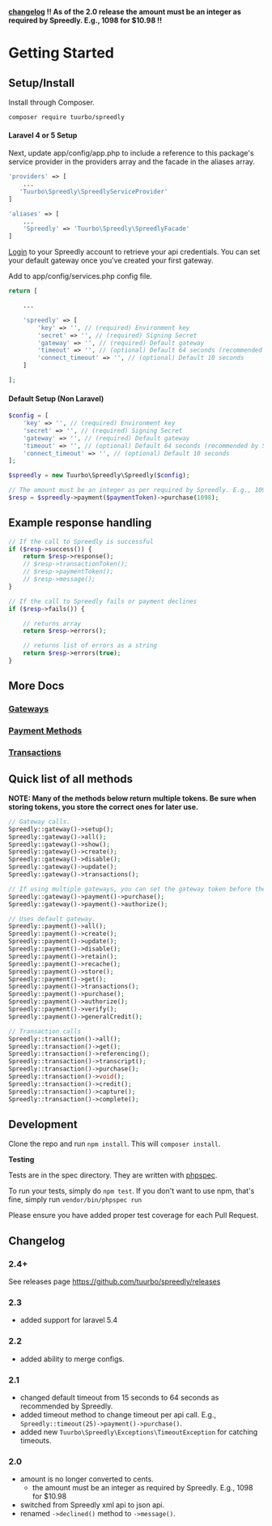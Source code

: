 **[changelog](#changelog) !! As of the 2.0 release the amount must be an integer as required by Spreedly. E.g., 1098 for \$10.98 !!**

# Getting Started

## Setup/Install

Install through Composer.

```
composer require tuurbo/spreedly
```

#### Laravel 4 or 5 Setup

Next, update app/config/app.php to include a reference to this package's service provider in the providers array and the facade in the aliases array.

```php
'providers' => [
    ...
   'Tuurbo\Spreedly\SpreedlyServiceProvider'
]

'aliases' => [
    ...
    'Spreedly' => 'Tuurbo\Spreedly\SpreedlyFacade'
]
```

[Login](https://spreedly.com) to your Spreedly account to retrieve your api credentials. You can set your default gateway once you've created your first gateway.

Add to app/config/services.php config file.

```php
return [

    ...

    'spreedly' => [
        'key' => '', // (required) Environment key
        'secret' => '', // (required) Signing Secret
        'gateway' => '', // (required) Default gateway
        'timeout' => '', // (optional) Default 64 seconds (recommended by Spreedly)
        'connect_timeout' => '', // (optional) Default 10 seconds
    ]

];
```

#### Default Setup (Non Laravel)

```php
$config = [
    'key' => '', // (required) Environment key
    'secret' => '', // (required) Signing Secret
    'gateway' => '', // (required) Default gateway
    'timeout' => '', // (optional) Default 64 seconds (recommended by Spreedly)
    'connect_timeout' => '', // (optional) Default 10 seconds
];

$spreedly = new Tuurbo\Spreedly\Spreedly($config);

// The amount must be an integer as per required by Spreedly. E.g., 1098 for $10.98.
$resp = $spreedly->payment($paymentToken)->purchase(1098);
```

## Example response handling

```php
// If the call to Spreedly is successful
if ($resp->success()) {
    return $resp->response();
    // $resp->transactionToken();
    // $resp->paymentToken();
    // $resp->message();
}

// If the call to Spreedly fails or payment declines
if ($resp->fails()) {

    // returns array
    return $resp->errors();

    // returns list of errors as a string
    return $resp->errors(true);
}
```

## More Docs

### [Gateways](docs/gateways.md)

### [Payment Methods](docs/payment-methods.md)

### [Transactions](docs/transactions.md)

## Quick list of all methods

**NOTE: Many of the methods below return multiple tokens. Be sure when storing tokens, you store the correct ones for later use.**

```php
// Gateway calls.
Spreedly::gateway()->setup();
Spreedly::gateway()->all();
Spreedly::gateway()->show();
Spreedly::gateway()->create();
Spreedly::gateway()->disable();
Spreedly::gateway()->update();
Spreedly::gateway()->transactions();

// If using multiple gateways, you can set the gateway token before the payment call.
Spreedly::gateway()->payment()->purchase();
Spreedly::gateway()->payment()->authorize();

// Uses default gateway.
Spreedly::payment()->all();
Spreedly::payment()->create();
Spreedly::payment()->update();
Spreedly::payment()->disable();
Spreedly::payment()->retain();
Spreedly::payment()->recache();
Spreedly::payment()->store();
Spreedly::payment()->get();
Spreedly::payment()->transactions();
Spreedly::payment()->purchase();
Spreedly::payment()->authorize();
Spreedly::payment()->verify();
Spreedly::payment()->generalCredit();

// Transaction calls
Spreedly::transaction()->all();
Spreedly::transaction()->get();
Spreedly::transaction()->referencing();
Spreedly::transaction()->transcript();
Spreedly::transaction()->purchase();
Spreedly::transaction()->void();
Spreedly::transaction()->credit();
Spreedly::transaction()->capture();
Spreedly::transaction()->complete();
```

## Development

Clone the repo and run `npm install`. This will `composer install`.

**Testing**

Tests are in the spec directory. They are written with [phpspec](https://www.phpspec.net/en/stable/).

To run your tests, simply do `npm test`. If you don't want to use npm, that's fine, simply run `vendor/bin/phpspec run`

Please ensure you have added proper test coverage for each Pull Request.

## Changelog

### 2.4+

See releases page https://github.com/tuurbo/spreedly/releases

### 2.3

- added support for laravel 5.4

### 2.2

- added ability to merge configs.

### 2.1

- changed default timeout from 15 seconds to 64 seconds as recommended by Spreedly.
- added timeout method to change timeout per api call. E.g., `Spreedly::timeout(25)->payment()->purchase()`.
- added new `Tuurbo\Spreedly\Exceptions\TimeoutException` for catching timeouts.

### 2.0

- amount is no longer converted to cents.
  - the amount must be an integer as required by Spreedly. E.g., 1098 for \$10.98
- switched from Spreedly xml api to json api.
- renamed `->declined()` method to `->message()`.
